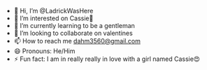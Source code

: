 - 👋 Hi, I’m @LadrickWasHere
- 👀 I’m interested on Cassie💖
- 🌱 I’m currently learning to be a gentleman
- 💞️ I’m looking to collaborate on valentines
- 📫 How to reach me dahm3560@gmail.com
- 😄 Pronouns: He/Him
- ⚡ Fun fact: I am in really really in love with a girl named Cassie😍

<!---
LadrickWasHere/Ladrick is a ✨ special ✨ repository because its `README.md` (this file) appears on your GitHub profile.
You can click the Preview link to take a look at your changes.
--->
